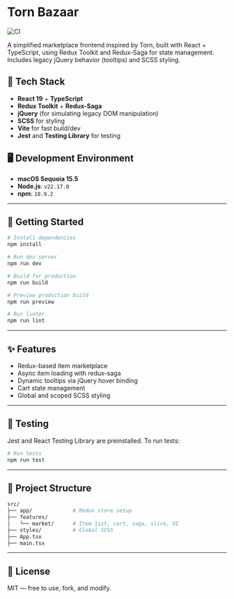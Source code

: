 # Torn Bazaar

![CI](https://github.com/graciousdays/torn-like-bazaar/actions/workflows/ci.yml/badge.svg)


A simplified marketplace frontend inspired by Torn, built with React + TypeScript, using Redux Toolkit and Redux-Saga for state management. Includes legacy jQuery behavior (tooltips) and SCSS styling.

## 🔧 Tech Stack

- **React 19** + **TypeScript**
- **Redux Toolkit** + **Redux-Saga**
- **jQuery** (for simulating legacy DOM manipulation)
- **SCSS** for styling
- **Vite** for fast build/dev
- **Jest** and **Testing Library** for testing

## 🖥️ Development Environment

- **macOS Sequoia 15.5**
- **Node.js**: `v22.17.0`
- **npm**: `10.9.2`

---

## 🚀 Getting Started

```bash
# Install dependencies
npm install

# Run dev server
npm run dev

# Build for production
npm run build

# Preview production build
npm run preview

# Run linter
npm run lint
```

---

## ✨ Features
- Redux-based item marketplace
- Async item loading with redux-saga
- Dynamic tooltips via jQuery hover binding
- Cart state management
- Global and scoped SCSS styling

---

## 🧪 Testing
Jest and React Testing Library are preinstalled. To run tests:
```bash
# Run tests
npm run test
```

---

## 📂 Project Structure

```bash
src/
├── app/             # Redux store setup
├── features/
│   └── market/      # Item list, cart, saga, slice, UI
├── styles/          # Global SCSS
├── App.tsx
├── main.tsx
```

---

## 📝 License
MIT — free to use, fork, and modify.